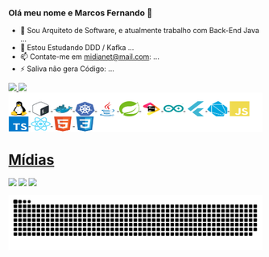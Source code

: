 ### Olá meu nome e Marcos Fernando 👋

- 🔭 Sou Arquiteto de Software, e atualmente trabalho com Back-End Java ...
- 🌱 Estou Estudando DDD / Kafka ...
- 📫 Contate-me em midianet@mail.com: ...
- ⚡ Saliva não gera Código: ...

 <div>
  <a href="https://github.com/midianet">
  <img height="180em" src="https://github-readme-stats.vercel.app/api?username=midianet&show_icons=true&theme=dracula&include_all_commits=true&count_private=true"/>
  <img height="180em" src="https://github-readme-stats.vercel.app/api/top-langs/?username=midianet&layout=compact&langs_count=7&theme=dracula"/>
</div>

<div style="display: inline_block; background-color: white;"><br>
   <img align="center" height="30" width="40" alt="Linux"   src="https://raw.githubusercontent.com/devicons/devicon/master/icons/linux/linux-original.svg"/>
   <img align="center" height="30" width="40" alt="Bash"    src="https://raw.githubusercontent.com/devicons/devicon/master/icons/bash/bash-original.svg"/>
   <img align="center" height="30" width="40" alt="Docker"  src="https://raw.githubusercontent.com/devicons/devicon/master/icons/docker/docker-original.svg"/>
   <img align="center" height="30" width="40" alt="Kubernetes" src="https://raw.githubusercontent.com/devicons/devicon/master/icons/kubernetes/kubernetes-plain.svg"/>
   
   <img align="center" height="30" width="40"  alt="Java"    src="https://raw.githubusercontent.com/devicons/devicon/master/icons/java/java-original.svg"/>
   <img align="center" height="30" width="40"  alt="Spring"    src="https://raw.githubusercontent.com/devicons/devicon/master/icons/spring/spring-original.svg"/>
    <img align="center" height="30" width="40"  alt="Jetbrains" src="https://raw.githubusercontent.com/devicons/devicon/master/icons/jetbrains/jetbrains-original.svg"/>
   <img align="center" height="30" width="40" alt="Arduino" src="https://raw.githubusercontent.com/devicons/devicon/master/icons/arduino/arduino-original.svg"/>
  
   <img align="center" height="30" width="40" alt="Flutter" src="https://raw.githubusercontent.com/devicons/devicon/master/icons/flutter/flutter-plain.svg"/>
   <img align="center" height="30" width="40" alt="Dart"   src="https://raw.githubusercontent.com/devicons/devicon/master/icons/dart/dart-plain.svg"/>
   
   <img align="center" height="30" width="40" alt="Js"     src="https://raw.githubusercontent.com/devicons/devicon/master/icons/javascript/javascript-plain.svg"/>
   <img align="center"  height="30" width="40" alt="Ts"    src="https://raw.githubusercontent.com/devicons/devicon/master/icons/typescript/typescript-plain.svg"/>
   <img align="center"  height="30" width="40" alt="React" src="https://raw.githubusercontent.com/devicons/devicon/master/icons/react/react-original.svg"/>
   <img align="center"  height="30" width="40" alt="HTML"  src="https://raw.githubusercontent.com/devicons/devicon/master/icons/html5/html5-original.svg"/>
   <img align="center"  height="30" width="40" alt="CSS"   src="https://raw.githubusercontent.com/devicons/devicon/master/icons/css3/css3-original.svg"/>
</div>

 <div>  
  <h1>Mídias</h1>
  <a href="https://www.youtube.com/channel/UCCja0uKNk-T50BOWdGg1YvQ" target="_blank"><img src="https://img.shields.io/badge/YouTube-FF0000?style=for-the-badge&logo=youtube&logoColor=white" target="_blank"></a>
  <a href = "mailto:midianet@gmail.com"><img src="https://img.shields.io/badge/-Gmail-%23333?style=for-the-badge&logo=gmail&logoColor=white" target="_blank"></a>
  <a href="https://www.linkedin.com/in/marcos-fernando-costa-46b5061b" target="_blank"><img src="https://img.shields.io/badge/-LinkedIn-%230077B5?style=for-the-badge&logo=linkedin&logoColor=white" target="_blank"></a> 
 
  ![Snake animation](https://github.com/midianet/midianet/blob/output/github-contribution-grid-snake.svg)
 
</div>
